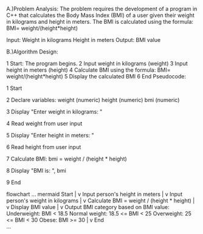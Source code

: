 A.)Problem Analysis: The problem requires the development of a program in C++ that calculates the Body Mass Index (BMI) of a user given their weight in kilograms and height in meters. The BMI is calculated using the formula: BMI= weight/(height*height)

Input: Weight in kilograms Height in meters Output: BMI value

B.)Algorithm Design:

1 Start: The program begins.
2 Input weight in kilograms (weight)
3 Input height in meters (height)
4 Calculate BMI using the formula: BMI= weight/(height*height)
5 Display the calculated BMI
6 End
Pseudocode:

1 Start

2 Declare variables: weight (numeric) height (numeric) bmi (numeric)

3 Display "Enter weight in kilograms: "

4 Read weight from user input

5 Display "Enter height in meters: "

6 Read height from user input

7 Calculate BMI: bmi = weight / (height * height)

8 Display "BMI is: ", bmi

9 End


flowchart
... mermaid 
Start
|
v
Input person's height in meters
|
v
Input person's weight in kilograms
|
v
Calculate BMI = weight / (height * height)
|
v
Display BMI value
|
v
Output BMI category based on BMI value:
    Underweight: BMI < 18.5
    Normal weight: 18.5 <= BMI < 25
    Overweight: 25 <= BMI < 30
    Obese: BMI >= 30
|
v
End   
...
